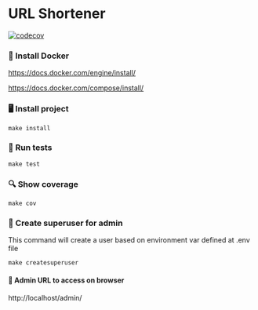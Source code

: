 # URL Shortener

[![codecov](https://codecov.io/gh/allanjuliani/shortener/branch/main/graph/badge.svg?token=z6xvRrXL5n)](https://codecov.io/gh/allanjuliani/shortener)

### 🐋 Install Docker

https://docs.docker.com/engine/install/

https://docs.docker.com/compose/install/

### 🖥️ Install project
```commandline
make install
```

### 🧪 Run tests
```commandline
make test
```

### 🔍 Show coverage
```commandline
make cov
```

### 👤 Create superuser for admin
This command will create a user based on environment var defined at .env file
```commandline
make createsuperuser
```

#### 🔗 Admin URL to access on browser
http://localhost/admin/
